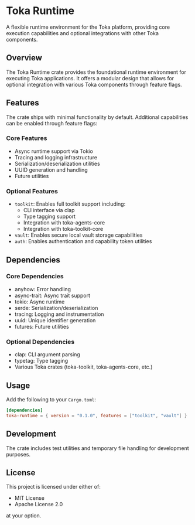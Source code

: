 # Toka Runtime

A flexible runtime environment for the Toka platform, providing core execution capabilities and optional integrations with other Toka components.

## Overview

The Toka Runtime crate provides the foundational runtime environment for executing Toka applications. It offers a modular design that allows for optional integration with various Toka components through feature flags.

## Features

The crate ships with minimal functionality by default. Additional capabilities can be enabled through feature flags:

### Core Features
- Async runtime support via Tokio
- Tracing and logging infrastructure
- Serialization/deserialization utilities
- UUID generation and handling
- Future utilities

### Optional Features
- `toolkit`: Enables full toolkit support including:
  - CLI interface via clap
  - Type tagging support
  - Integration with toka-agents-core
  - Integration with toka-toolkit-core
- `vault`: Enables secure local vault storage capabilities
- `auth`: Enables authentication and capability token utilities

## Dependencies

### Core Dependencies
- anyhow: Error handling
- async-trait: Async trait support
- tokio: Async runtime
- serde: Serialization/deserialization
- tracing: Logging and instrumentation
- uuid: Unique identifier generation
- futures: Future utilities

### Optional Dependencies
- clap: CLI argument parsing
- typetag: Type tagging
- Various Toka crates (toka-toolkit, toka-agents-core, etc.)

## Usage

Add the following to your `Cargo.toml`:

```toml
[dependencies]
toka-runtime = { version = "0.1.0", features = ["toolkit", "vault"] }
```

## Development

The crate includes test utilities and temporary file handling for development purposes.

## License

This project is licensed under either of:
- MIT License
- Apache License 2.0

at your option. 